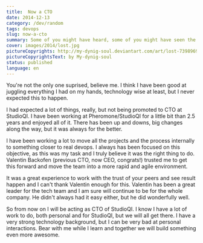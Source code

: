 ```yaml
---
title:  Now a CTO
date: 2014-12-13
category: /dev/random
tags: devops
slug: now-a-cto
summary: Some of you might have heard, some of you might have seen the LinkedIn update. Here is a quick summary of how I see it and how I feel about it.
cover: images/2014/lost.jpg
pictureCopyrights: http://my-dynig-soul.deviantart.com/art/lost-73989699
pictureCopyrightsText: by My-dynig-soul
status: published
language: en
---
```


You're not the only one suprised, believe me. I think I have been good at juggling everything I had on my hands, technology wise at least, but I never expected this to happen.

I had expected a lot of things, really, but not being promoted to CTO at StudioQI. I have been working at Pheromone/StudioQI for a little bit than 2.5 years and enjoyed all of it. There has been up and downs, big changes along the way, but it was always for the better.

I have been working a lot to move all the projects and the process internally to something closer to real devops. I always has been focused on this objective, as this was my task and I truly believe it was the right thing to do. Valentin Backofen (previous CTO, now CEO, congrats!) trusted me to get this forward and move the team into a more rapid and agile environment.

It was a great experience to work with the trust of your peers and see result happen and I can't thank Valentin enough for this. Valentin has been a great leader for the tech team and I am sure will continue to be for the whole company. He didn't always had it easy either, but he did wonderfully well.

So from now on I will be acting as CTO of StudioQI. I know I have a lot of work to do, both personal and for StudioQI, but we will all get there. I have a very strong technology background, but I can be very bad at personal interactions. Bear with me while I learn and together we will build something even more awesome.
